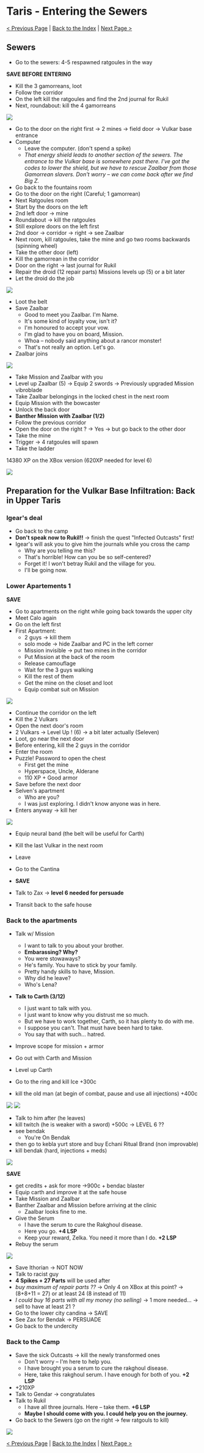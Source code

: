 # Taris - Entering the Sewers

[< Previous Page](./024_Taris.md) 
| [Back to the Index](./000_Index.md) 
| [Next Page >](./026_Taris.md)


## Sewers

- Go to the sewers: 4-5 respawned ratgoules in the way

**SAVE BEFORE ENTERING**

- Kill the 3 gamorreans, loot
- Follow the corridor
- On the left kill the ratgoules and find the 2nd journal for Rukil
- Next, roundabout: kill the 4 gamorreans

![](../resources/images/screenshots/tarisSewersGamoreans.png)

- Go to the door on the right first -> 2 mines -> field door -> Vulkar base entrance
- Computer
    - Leave the computer. (don't spend a spike)
    - _That energy shield leads to another section of the sewers. The entrance to the Vulkar base is somewhere past there. I've got the codes to lower the shield, but we have to rescue Zaalbar from those Gamorrean slavers. Don't worry – we can come back after we find Big Z._
- Go back to the fountains room
- Go to the door on the right (Careful; 1 gamorrean)
- Next Ratgoules room
- Start by the doors on the left
- 2nd left door -> mine
- Roundabout -> kill the ratgoules
- Still explore doors on the left first
- 2nd door -> corridor -> right -> see Zaalbar
- Next room, kill ratgoules, take the mine and go two rooms backwards (spinning wheel)
- Take the other door (left)
- Kill the gamorrean in the corridor
- Door on the right -> last journal for Rukil
- Repair the droid (12 repair parts)
  Missions levels up (5) or a bit later
- Let the droid do the job

![](../resources/images/screenshots/tarisSewersDroid.png)

- Loot the belt
- Save Zaalbar
    - Good to meet you Zaalbar. I'm Name.
    - It's some kind of loyalty vow, isn't it?
    - I'm honoured to accept your vow.
    - I'm glad to have you on board, Mission.
    - Whoa – nobody said anything about a rancor monster!
    - That's not really an option. Let's go.
- Zaalbar joins

![](../resources/images/screenshots/tarisZaalbarJoins.png)

- Take Mission and Zaalbar with you
- Level up Zaalbar (5) -> Equip 2 swords -> Previously upgraded Mission vibroblade
- Take Zaalbar belongings in the locked chest in the next room
- Equip Mission with the bowcaster
- Unlock the back door
- **Banther Mission with Zaalbar (1/2)**
- Follow the previous corridor
- Open the door on the right ? -> Yes -> but go back to the other door
- Take the mine
- Trigger -> 4 ratgoules will spawn
- Take the ladder

14380 XP on the XBox version (620XP needed for level 6)

![](../resources/images/screenshots/tarisSewersLeaving.png)

## Preparation for the Vulkar Base Infiltration: Back in Upper Taris

### Igear's deal

- Go back to the camp
- **Don't speak now to Rukil!!** -> finish the quest "Infected Outcasts" first!
- Igear's will ask you to give him the journals while you cross the camp
  - Why are you telling me this?
  - That's horrible! How can you be so self-centered?
  - Forget it! I won't betray Rukil and the village for you.
  - I'll be going now.


### Lower Apartements 1

**SAVE**

- Go to apartments on the right while going back towards the upper city
- Meet Calo again
- Go on the left first
- First Apartment:
  - 2 guys -> kill them
  - solo mode -> hide Zaalbar and PC in the left corner
  - Mission invisible -> put two mines in the corridor
  - Put Mission at the back of the room
  - Release camouflage
  - Wait for the 3 guys walking
  - Kill the rest of them
  - Get the mine on the closet and loot
  - Equip combat suit on Mission

![](../resources/images/screenshots/tarisLowerApt1Embush.png)

- Continue the corridor on the left
- Kill the 2 Vulkars
- Open the next door's room
- 2 Vulkars -> Level Up ! (6) -> a bit later actually (Seleven)
- Loot, go near the next door
- Before entering, kill the 2 guys in the corridor
- Enter the room
- Puzzle! Password to open the chest
  - First get the mine
  - Hyperspace, Uncle, Alderane
  - 110 XP + Good armor
- Save before the next door
- Selven's apartment
  - Who are you?
  - I was just exploring. I didn't know anyone was in here.
- Enters anyway -> kill her

![](../resources/images/screenshots/tarisLowerAptKillSelven.png)

- Equip neural band (the belt will be useful for Carth)
- Kill the last Vulkar in the next room
- Leave

- Go to the Cantina
- **SAVE**
- Talk to Zax -> **level 6 needed for persuade**
- Transit back to the safe house


### Back to the apartments

- Talk w/ Mission
  - I want to talk to you about your brother.
  - **Embarassing? Why?**
  - You were stowaways?
  - He's family. You have to stick by your family.
  - Pretty handy skills to have, Mission.
  - Why did he leave?
  - Who's Lena?
- **Talk to Carth (3/12)**
  - I just want to talk with you.
  - I just want to know why you distrust me so much.
  - But we have to work together, Carth, so it has plenty to do with me.
  - I suppose you can't. That must have been hard to take.
  - You say that with such… hatred.
- Improve scope for mission + armor


- Go out with Carth and Mission
- Level up Carth
- Go to the ring and kill Ice +300c
- kill the old man (at begin of combat, pause and use all injections) +400c

![](../resources/images/screenshots/tarisUpperDuelMarl.png)
![](../resources/images/screenshots/tarisUpperDuelMarl1.png)

- Talk to him after (he leaves)
- kill twitch (he is weaker with a sword) +500c -> LEVEL 6 ??
- see bendak
  - You're On Bendak
- then go to kebla yurt store and buy Echani Ritual Brand (non improvable)
- kill bendak (hard, injections + meds)

![](../resources/images/screenshots/tarisUpperBendakKill.png)

**SAVE**

- get credits + ask for more ->900c + bendac blaster
- Equip carth and improve it at the safe house
- Take Mission and Zaalbar
- Banther Zaalbar and Mission before arriving at the clinic
  - Zaalbar looks fine to me.
- Give the Serum
  - I have the serum to cure the Rakghoul disease.
  - Here you go. **+4 LSP**
  - Keep your reward, Zelka. You need it more than I do. **+2 LSP**
- Rebuy the serum

![](../resources/images/screenshots/tarisUpperGurneyAngry.png)

- Save Ithorian -> NOT NOW
- Talk to racist guy
- **4 Spikes + 27 Parts** will be used after
- _buy maximum of repair parts ??_ -> Only 4 on XBox at this point? -> (8+8+11 = 27) or at least 24 (8 instead of 11)
- _I could buy 16 parts with all my money (no selling)_ -> 1 more needed... -> sell to have at least 21 ?
- Go to the lower city candina -> SAVE
- See Zax for Bendak -> PERSUADE
- Go back to the undercity


### Back to the Camp

- Save the sick Outcasts -> kill the newly transformed ones
  - Don't worry – I'm here to help you.
  - I have brought you a serum to cure the rakghoul disease.
  - Here, take this rakghoul serum. I have enough for both of you. **+2 LSP**
- +210XP
- Talk to Gendar -> congratulates
- Talk to Rukil
  - I have all three journals. Here – take them. **+6 LSP**
  - **Maybe I should come with you. I could help you on the journey.**
- Go back to the Sewers (go on the right -> few ratgouls to kill)

![](../resources/images/screenshots/tarisUndercityRukilEnd.png)


[< Previous Page](./024_Taris.md)
| [Back to the Index](./000_Index.md)
| [Next Page >](./026_Taris.md)
